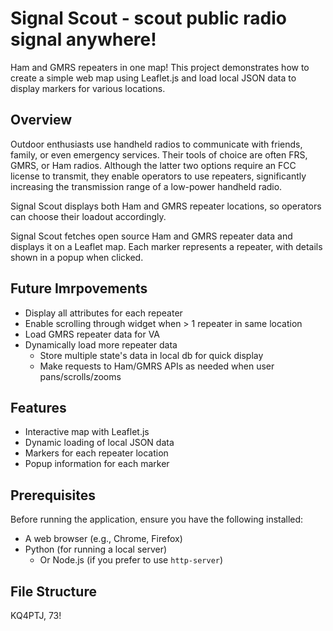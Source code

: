 # Signal Scout - scout public radio signal anywhere!

Ham and GMRS repeaters in one map! This project demonstrates how to create a simple web map using Leaflet.js and load local JSON data to display markers for various locations.

## Overview


Outdoor enthusiasts use handheld radios to communicate with friends, family, or even emergency services. Their tools of choice are often FRS, GMRS, or Ham radios. Although the latter two options require an FCC license to transmit, they enable operators to use repeaters, significantly increasing the transmission range of a low-power handheld radio.

Signal Scout displays both Ham and GMRS repeater locations, so operators can choose their loadout accordingly.

Signal Scout fetches open source Ham and GMRS repeater data and displays it on a Leaflet map. Each marker represents a repeater, with details shown in a popup when clicked.

## Future Imrpovements
- Display all attributes for each repeater
- Enable scrolling through widget when > 1 repeater in same location
- Load GMRS repeater data for VA
- Dynamically load more repeater data
  - Store multiple state's data in local db for quick display
  - Make requests to Ham/GMRS APIs as needed when user pans/scrolls/zooms

## Features

- Interactive map with Leaflet.js
- Dynamic loading of local JSON data
- Markers for each repeater location
- Popup information for each marker

## Prerequisites

Before running the application, ensure you have the following installed:

- A web browser (e.g., Chrome, Firefox)
- Python (for running a local server)
  - Or Node.js (if you prefer to use `http-server`)

## File Structure

KQ4PTJ, 73!